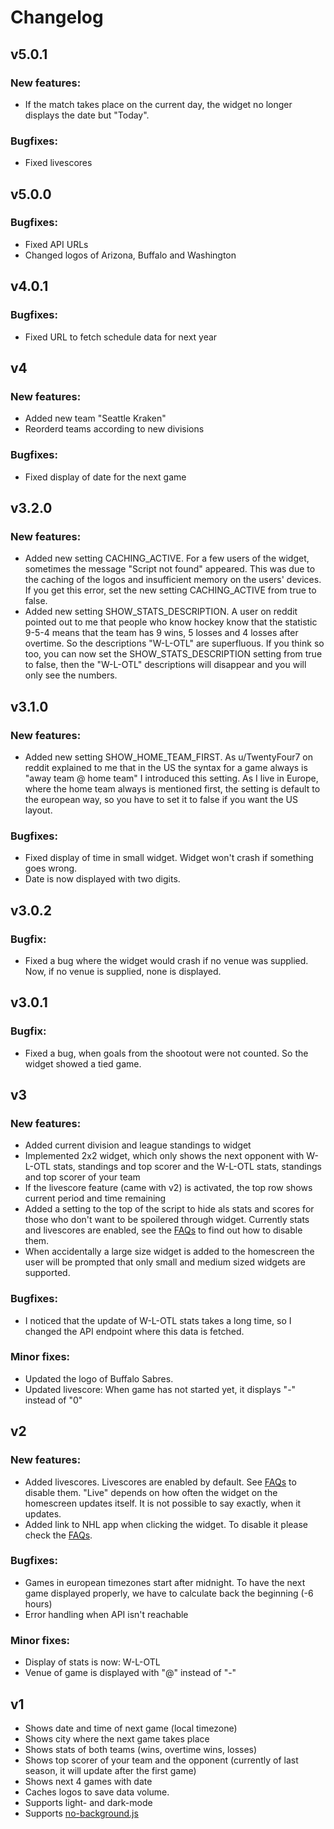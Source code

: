 # Changelog
## v5.0.1
### New features:
- If the match takes place on the current day, the widget no longer displays the date but "Today".

### Bugfixes:
- Fixed livescores

## v5.0.0
### Bugfixes:
- Fixed API URLs 
- Changed logos of Arizona, Buffalo and Washington

## v4.0.1
### Bugfixes:
- Fixed URL to fetch schedule data for next year

## v4
### New features:
- Added new team "Seattle Kraken"
- Reorderd teams according to new divisions

### Bugfixes:
- Fixed display of date for the next game

## v3.2.0
### New features:
- Added new setting CACHING_ACTIVE. For a few users of the widget, sometimes the message "Script not found" appeared. This was due to the caching of the logos and insufficient memory on the users' devices. If you get this error, set the new setting CACHING_ACTIVE from true to false.
- Added new setting SHOW_STATS_DESCRIPTION. A user on reddit pointed out to me that people who know hockey know that the statistic 9-5-4 means that the team has 9 wins, 5 losses and 4 losses after overtime. So the descriptions "W-L-OTL" are superfluous. If you think so too, you can now set the SHOW_STATS_DESCRIPTION setting from true to false, then the "W-L-OTL" descriptions will disappear and you will only see the numbers.

## v3.1.0
### New features:
- Added new setting SHOW_HOME_TEAM_FIRST. As u/TwentyFour7 on reddit explained to me that in the US the syntax for a game always is "away team @ home team" I introduced this setting. As I live in Europe, where the home team always is mentioned first, the setting is default to the european way, so you have to set it to false if you want the US layout.

### Bugfixes:
- Fixed display of time in small widget. Widget won't crash if something goes wrong.
- Date is now displayed with two digits.

## v3.0.2
### Bugfix:
- Fixed a bug where the widget would crash if no venue was supplied. Now, if no venue is supplied, none is displayed.

## v3.0.1
### Bugfix:
- Fixed a bug, when goals from the shootout were not counted. So the widget showed a tied game.

## v3
### New features:
- Added current division and league standings to widget
- Implemented 2x2 widget, which only shows the next opponent with W-L-OTL stats, standings and top scorer and the W-L-OTL stats, standings and top scorer of your team
- If the livescore feature (came with v2) is activated, the top row shows current period and time remaining
- Added a setting to the top of the script to hide als stats and scores for those who don't want to be spoilered through widget. Currently stats and livescores are enabled, see the [FAQs](https://github.com/thisisevanfox/nhl-my-team-ios-widget/blob/main/FAQ.md#i-dont-want-to-be-spoilered-how-to-disable-livescores-and-w-l-otl-stats-standings-and-top-scorer) to find out how to disable them.
- When accidentally a large size widget is added to the homescreen the user will be prompted that only small and medium sized widgets are supported.
### Bugfixes:
- I noticed that the update of W-L-OTL stats takes a long time, so I changed the API endpoint where this data is fetched.
### Minor fixes:
- Updated the logo of Buffalo Sabres.
- Updated livescore: When game has not started yet, it displays "-" instead of "0"

## v2
### New features:
- Added livescores. Livescores are enabled by default. See [FAQs](https://github.com/thisisevanfox/nhl-my-team-ios-widget/blob/main/FAQ.md#i-dont-want-to-be-spoilered-how-to-disable-livescores-and-w-l-otl-stats-standings-and-top-scorer) to disable them. "Live" depends on how often the widget on the homescreen updates itself. It is not possible to say exactly, when it updates.
- Added link to NHL app when clicking the widget. To disable it please check the [FAQs](https://github.com/thisisevanfox/nhl-my-team-ios-widget/blob/main/FAQ.md#how-to-disable-link-to-nhl-app).
### Bugfixes:
- Games in european timezones start after midnight. To have the next game displayed properly, we have to calculate back the beginning (-6 hours)
- Error handling when API isn't reachable
### Minor fixes:
- Display of stats is now: W-L-OTL
- Venue of game is displayed with "@" instead of "-"

## v1    
-   Shows date and time of next game (local timezone)
-   Shows city where the next game takes place
-   Shows stats of both teams (wins, overtime wins, losses)
-   Shows top scorer of your team and the opponent (currently of last season, it will update after the first game)
-   Shows next 4 games with date
-   Caches logos to save data volume.
-   Supports light- and dark-mode
-   Supports [no-background.js](https://github.com/supermamon/scriptable-no-background)
